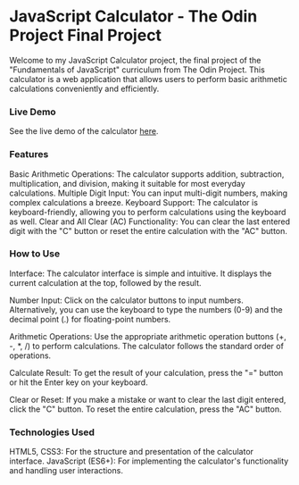 # JavaScript Calculator - The Odin Project Final Project
Welcome to my JavaScript Calculator project, the final project of the "Fundamentals of JavaScript" curriculum from The Odin Project. This calculator is a web application that allows users to perform basic arithmetic calculations conveniently and efficiently.

### Live Demo

See the live demo of the calculator <a href="https://jeancsinisterra.github.io/calculatorFinalProjectTOP/" target="blank">here<a/>.

### Features

Basic Arithmetic Operations: The calculator supports addition, subtraction, multiplication, and division, making it suitable for most everyday calculations.
Multiple Digit Input: You can input multi-digit numbers, making complex calculations a breeze.
Keyboard Support: The calculator is keyboard-friendly, allowing you to perform calculations using the keyboard as well.
Clear and All Clear (AC) Functionality: You can clear the last entered digit with the "C" button or reset the entire calculation with the "AC" button.

### How to Use

<p>Interface: The calculator interface is simple and intuitive. It displays the current calculation at the top, followed by the result.</p>
<p>Number Input: Click on the calculator buttons to input numbers. Alternatively, you can use the keyboard to type the numbers (0-9) and the decimal point (.) for floating-point numbers.</p>
<p>Arithmetic Operations: Use the appropriate arithmetic operation buttons (+, -, *, /) to perform calculations. The calculator follows the standard order of operations.</p>
<p>Calculate Result: To get the result of your calculation, press the "=" button or hit the Enter key on your keyboard.</p>
<p>Clear or Reset: If you make a mistake or want to clear the last digit entered, click the "C" button. To reset the entire calculation, press the "AC" button.</p>

### Technologies Used

HTML5, CSS3: For the structure and presentation of the calculator interface.
JavaScript (ES6+): For implementing the calculator's functionality and handling user interactions.

